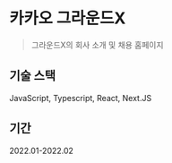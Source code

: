 # 카카오 그라운드X
> 그라운드X의 회사 소개 및 채용 홈페이지


## 기술 스택
JavaScript, Typescript, React, Next.JS

## 기간
2022.01-2022.02
